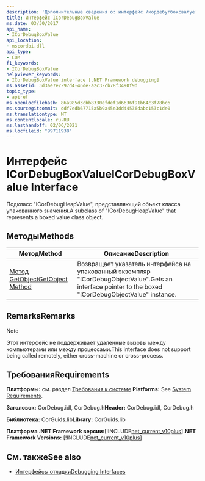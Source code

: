 ```yaml
---
description: 'Дополнительные сведения о: интерфейс Икордебугбоксвалуе'
title: Интерфейс ICorDebugBoxValue
ms.date: 03/30/2017
api_name:
- ICorDebugBoxValue
api_location:
- mscordbi.dll
api_type:
- COM
f1_keywords:
- ICorDebugBoxValue
helpviewer_keywords:
- ICorDebugBoxValue interface [.NET Framework debugging]
ms.assetid: 3d3ae7e2-97d4-46de-a2c3-cb78f3490f9d
topic_type:
- apiref
ms.openlocfilehash: 86a985d3cbb8330efdef1d6636f91b64c3f78bc6
ms.sourcegitcommit: ddf7edb67715a5b9a45e3dd44536dabc153c1de0
ms.translationtype: MT
ms.contentlocale: ru-RU
ms.lasthandoff: 02/06/2021
ms.locfileid: "99711938"
---
```

# <a name="icordebugboxvalue-interface"></a><span data-ttu-id="305bb-103">Интерфейс ICorDebugBoxValue</span><span class="sxs-lookup"><span data-stu-id="305bb-103">ICorDebugBoxValue Interface</span></span>

<span data-ttu-id="305bb-104">Подкласс "ICorDebugHeapValue", представляющий объект класса упакованного значения.</span><span class="sxs-lookup"><span data-stu-id="305bb-104">A subclass of "ICorDebugHeapValue" that represents a boxed value class object.</span></span>  
  
## <a name="methods"></a><span data-ttu-id="305bb-105">Методы</span><span class="sxs-lookup"><span data-stu-id="305bb-105">Methods</span></span>  
  
|<span data-ttu-id="305bb-106">Метод</span><span class="sxs-lookup"><span data-stu-id="305bb-106">Method</span></span>|<span data-ttu-id="305bb-107">Описание</span><span class="sxs-lookup"><span data-stu-id="305bb-107">Description</span></span>|  
|------------|-----------------|  
|[<span data-ttu-id="305bb-108">Метод GetObject</span><span class="sxs-lookup"><span data-stu-id="305bb-108">GetObject Method</span></span>](icordebugboxvalue-getobject-method.md)|<span data-ttu-id="305bb-109">Возвращает указатель интерфейса на упакованный экземпляр "ICorDebugObjectValue".</span><span class="sxs-lookup"><span data-stu-id="305bb-109">Gets an interface pointer to the boxed "ICorDebugObjectValue" instance.</span></span>|  
  
## <a name="remarks"></a><span data-ttu-id="305bb-110">Remarks</span><span class="sxs-lookup"><span data-stu-id="305bb-110">Remarks</span></span>  
  
> [!NOTE]
> <span data-ttu-id="305bb-111">Этот интерфейс не поддерживает удаленные вызовы между компьютерами или между процессами.</span><span class="sxs-lookup"><span data-stu-id="305bb-111">This interface does not support being called remotely, either cross-machine or cross-process.</span></span>  
  
## <a name="requirements"></a><span data-ttu-id="305bb-112">Требования</span><span class="sxs-lookup"><span data-stu-id="305bb-112">Requirements</span></span>  

 <span data-ttu-id="305bb-113">**Платформы:** см. раздел [Требования к системе](../../get-started/system-requirements.md).</span><span class="sxs-lookup"><span data-stu-id="305bb-113">**Platforms:** See [System Requirements](../../get-started/system-requirements.md).</span></span>  
  
 <span data-ttu-id="305bb-114">**Заголовок:** CorDebug.idl, CorDebug.h</span><span class="sxs-lookup"><span data-stu-id="305bb-114">**Header:** CorDebug.idl, CorDebug.h</span></span>  
  
 <span data-ttu-id="305bb-115">**Библиотека:** CorGuids.lib</span><span class="sxs-lookup"><span data-stu-id="305bb-115">**Library:** CorGuids.lib</span></span>  
  
 <span data-ttu-id="305bb-116">**Платформа .NET Framework версии:**[!INCLUDE[net_current_v10plus](../../../../includes/net-current-v10plus-md.md)]</span><span class="sxs-lookup"><span data-stu-id="305bb-116">**.NET Framework Versions:** [!INCLUDE[net_current_v10plus](../../../../includes/net-current-v10plus-md.md)]</span></span>  
  
## <a name="see-also"></a><span data-ttu-id="305bb-117">См. также</span><span class="sxs-lookup"><span data-stu-id="305bb-117">See also</span></span>

- [<span data-ttu-id="305bb-118">Интерфейсы отладки</span><span class="sxs-lookup"><span data-stu-id="305bb-118">Debugging Interfaces</span></span>](debugging-interfaces.md)
